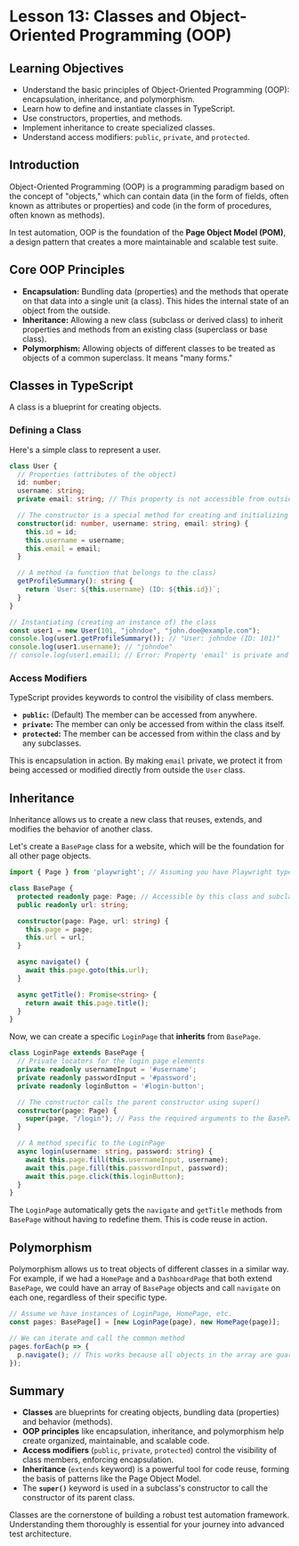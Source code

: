# Lesson 13: Classes and Object-Oriented Programming (OOP)

## Learning Objectives
- Understand the basic principles of Object-Oriented Programming (OOP): encapsulation, inheritance, and polymorphism.
- Learn how to define and instantiate classes in TypeScript.
- Use constructors, properties, and methods.
- Implement inheritance to create specialized classes.
- Understand access modifiers: `public`, `private`, and `protected`.

## Introduction
Object-Oriented Programming (OOP) is a programming paradigm based on the concept of "objects," which can contain data (in the form of fields, often known as attributes or properties) and code (in the form of procedures, often known as methods).

In test automation, OOP is the foundation of the **Page Object Model (POM)**, a design pattern that creates a more maintainable and scalable test suite.

## Core OOP Principles
- **Encapsulation:** Bundling data (properties) and the methods that operate on that data into a single unit (a class). This hides the internal state of an object from the outside.
- **Inheritance:** Allowing a new class (subclass or derived class) to inherit properties and methods from an existing class (superclass or base class).
- **Polymorphism:** Allowing objects of different classes to be treated as objects of a common superclass. It means "many forms."

## Classes in TypeScript
A class is a blueprint for creating objects.

### Defining a Class
Here's a simple class to represent a user.

```typescript
class User {
  // Properties (attributes of the object)
  id: number;
  username: string;
  private email: string; // This property is not accessible from outside the class

  // The constructor is a special method for creating and initializing an object
  constructor(id: number, username: string, email: string) {
    this.id = id;
    this.username = username;
    this.email = email;
  }

  // A method (a function that belongs to the class)
  getProfileSummary(): string {
    return `User: ${this.username} (ID: ${this.id})`;
  }
}

// Instantiating (creating an instance of) the class
const user1 = new User(101, "johndoe", "john.doe@example.com");
console.log(user1.getProfileSummary()); // "User: johndoe (ID: 101)"
console.log(user1.username); // "johndoe"
// console.log(user1.email); // Error: Property 'email' is private and only accessible within class 'User'.
```

### Access Modifiers
TypeScript provides keywords to control the visibility of class members.
- **`public`:** (Default) The member can be accessed from anywhere.
- **`private`:** The member can only be accessed from within the class itself.
- **`protected`:** The member can be accessed from within the class and by any subclasses.

This is encapsulation in action. By making `email` private, we protect it from being accessed or modified directly from outside the `User` class.

## Inheritance
Inheritance allows us to create a new class that reuses, extends, and modifies the behavior of another class.

Let's create a `BasePage` class for a website, which will be the foundation for all other page objects.

```typescript
import { Page } from 'playwright'; // Assuming you have Playwright types

class BasePage {
  protected readonly page: Page; // Accessible by this class and subclasses
  public readonly url: string;

  constructor(page: Page, url: string) {
    this.page = page;
    this.url = url;
  }

  async navigate() {
    await this.page.goto(this.url);
  }

  async getTitle(): Promise<string> {
    return await this.page.title();
  }
}
```

Now, we can create a specific `LoginPage` that **inherits** from `BasePage`.

```typescript
class LoginPage extends BasePage {
  // Private locators for the login page elements
  private readonly usernameInput = '#username';
  private readonly passwordInput = '#password';
  private readonly loginButton = '#login-button';

  // The constructor calls the parent constructor using super()
  constructor(page: Page) {
    super(page, "/login"); // Pass the required arguments to the BasePage constructor
  }

  // A method specific to the LoginPage
  async login(username: string, password: string) {
    await this.page.fill(this.usernameInput, username);
    await this.page.fill(this.passwordInput, password);
    await this.page.click(this.loginButton);
  }
}
```
The `LoginPage` automatically gets the `navigate` and `getTitle` methods from `BasePage` without having to redefine them. This is code reuse in action.

## Polymorphism
Polymorphism allows us to treat objects of different classes in a similar way. For example, if we had a `HomePage` and a `DashboardPage` that both extend `BasePage`, we could have an array of `BasePage` objects and call `navigate` on each one, regardless of their specific type.

```typescript
// Assume we have instances of LoginPage, HomePage, etc.
const pages: BasePage[] = [new LoginPage(page), new HomePage(page)];

// We can iterate and call the common method
pages.forEach(p => {
  p.navigate(); // This works because all objects in the array are guaranteed to have a navigate method.
});
```

## Summary
- **Classes** are blueprints for creating objects, bundling data (properties) and behavior (methods).
- **OOP principles** like encapsulation, inheritance, and polymorphism help create organized, maintainable, and scalable code.
- **Access modifiers** (`public`, `private`, `protected`) control the visibility of class members, enforcing encapsulation.
- **Inheritance** (`extends` keyword) is a powerful tool for code reuse, forming the basis of patterns like the Page Object Model.
- The **`super()`** keyword is used in a subclass's constructor to call the constructor of its parent class.

Classes are the cornerstone of building a robust test automation framework. Understanding them thoroughly is essential for your journey into advanced test architecture.